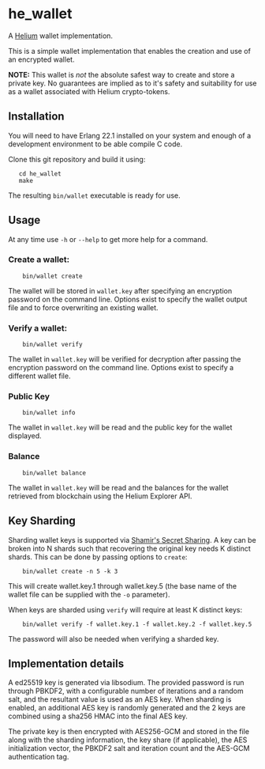 # he_wallet

A [Helium](https://helium.com) wallet implementation.

This is a simple wallet implementation that enables the creation and
use of an encrypted wallet.

**NOTE:** This wallet is _not_ the absolute safest way to create and
store a private key. No guarantees are implied as to it's safety and
suitability for use as a wallet associated with Helium crypto-tokens.

## Installation

You will need to have Erlang 22.1 installed on your system and enough
of a development environment to be able compile C code.

Clone this git repository and build it using:

```
   cd he_wallet
   make
```

The resulting `bin/wallet` executable is ready for use.

## Usage

At any time use `-h` or `--help` to get more help for a command.

### Create a wallet:

```
    bin/wallet create
```

The wallet will be stored in `wallet.key` after specifying an
encryption password on the command line. Options exist to specify the
wallet output file and to force overwriting an existing wallet.

### Verify a wallet:

```
    bin/wallet verify
```

The wallet in `wallet.key` will be verified for decryption after
passing the encryption password on the command line. Options exist to
specify a different wallet file.

### Public Key

```
    bin/wallet info
```

The wallet in `wallet.key` will be read and the public key for the
wallet displayed.


### Balance

```
    bin/wallet balance
```

The wallet in `wallet.key` will be read and the balances for the
wallet retrieved from blockchain using the Helium Explorer API.

## Key Sharding

Sharding wallet keys is supported via [Shamir's Secret Sharing](https://github.com/dsprenkels/sss).  A key
can be broken into N shards such that recovering the original key
needs K distinct shards. This can be done by passing options to
`create`:

```
    bin/wallet create -n 5 -k 3
```

This will create wallet.key.1 through wallet.key.5 (the base name of
the wallet file can be supplied with the `-o` parameter).

When keys are sharded using `verify` will require at least K distinct
keys:

```
    bin/wallet verify -f wallet.key.1 -f wallet.key.2 -f wallet.key.5
```

The password will also be needed when verifying a sharded key.

## Implementation details

A ed25519 key is generated via libsodium. The provided password is run
through PBKDF2, with a configurable number of iterations and a random
salt, and the resultant value is used as an AES key. When sharding is
enabled, an additional AES key is randomly generated and the 2 keys
are combined using a sha256 HMAC into the final AES key.

The private key is then encrypted with AES256-GCM and stored in the
file along with the sharding information, the key share (if
applicable), the AES initialization vector, the PBKDF2 salt and
iteration count and the AES-GCM authentication tag.
